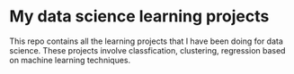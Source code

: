 # My data science learning projects

This repo contains all the learning projects that I have been doing for data science. These projects involve classfication, clustering, regression based on machine learning techniques. 

